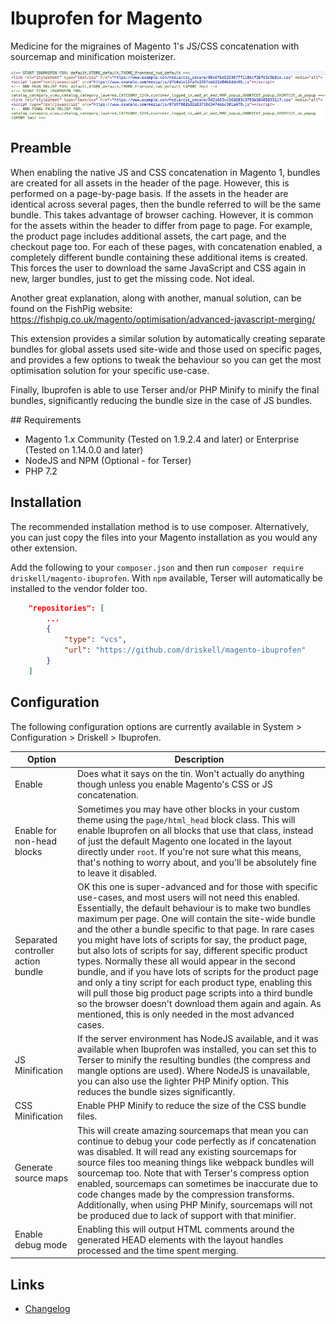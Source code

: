 # Ibuprofen for Magento

Medicine for the migraines of Magento 1's JS/CSS concatenation with sourcemap and minification moisterizer.

![Example `head` output on a category page](intro.jpg)

## Preamble

When enabling the native JS and CSS concatenation in Magento 1, bundles are created for all assets in the header of the page. However, this is performed on a page-by-page basis. If the assets in the header are identical across several pages, then the bundle referred to will be the same bundle. This takes advantage of browser caching. However, it is common for the assets within the header to differ from page to page. For example, the product page includes additional assets, the cart page, and the checkout page too. For each of these pages, with concatenation enabled, a completely different bundle containing these additional items is created. This forces the user to download the same JavaScript and CSS again in new, larger bundles, just to get the missing code. Not ideal.

Another great explanation, along with another, manual solution, can be found on the FishPig website: https://fishpig.co.uk/magento/optimisation/advanced-javascript-merging/

This extension provides a similar solution by automatically creating separate bundles for global assets used site-wide and those used on specific pages, and provides a few options to tweak the behaviour so you can get the most optimisation solution for your specific use-case.

Finally, Ibuprofen is able to use Terser and/or PHP Minify to minify the final bundles, significantly reducing the bundle size in the case of JS bundles.

## Requirements

* Magento 1.x Community (Tested on 1.9.2.4 and later) or Enterprise (Tested on 1.14.0.0 and later)
* NodeJS and NPM (Optional - for Terser)
* PHP 7.2

## Installation

The recommended installation method is to use composer. Alternatively, you can just copy the files into your Magento installation as you would any other extension.

Add the following to your `composer.json` and then run `composer require driskell/magento-ibuprofen`. With `npm` available, Terser will automatically be installed to the vendor folder too.

```json
    "repositories": [
        ...
        {
            "type": "vcs",
            "url": "https://github.com/driskell/magento-ibuprofen"
        }
    ]
```

## Configuration

The following configuration options are currently available in System > Configuration > Driskell > Ibuprofen.

Option | Description
--- | ---
Enable | Does what it says on the tin. Won't actually do anything though unless you enable Magento's CSS or JS concatenation.
Enable for non-head blocks | Sometimes you may have other blocks in your custom theme using the `page/html_head` block class. This will enable Ibuprofen on all blocks that use that class, instead of just the default Magento one located in the layout directly under `root`. If you're not sure what this means, that's nothing to worry about, and you'll be absolutely fine to leave it disabled.
Separated controller action bundle | OK this one is super-advanced and for those with specific use-cases, and most users will not need this enabled. Essentially, the default behaviour is to make two bundles maximum per page. One will contain the site-wide bundle and the other a bundle specific to that page. In rare cases you might have lots of scripts for say, the product page, but also lots of scripts for say, different specific product types. Normally these all would appear in the second bundle, and if you have lots of scripts for the product page and only a tiny script for each product type, enabling this will pull those big product page scripts into a third bundle so the browser doesn't download them again and again. As mentioned, this is only needed in the most advanced cases.
JS Minification | If the server environment has NodeJS available, and it was available when Ibuprofen was installed, you can set this to Terser to minify the resulting bundles (the compress and mangle options are used). Where NodeJS is unavailable, you can also use the lighter PHP Minify option. This reduces the bundle sizes significantly.
CSS Minification | Enable PHP Minify to reduce the size of the CSS bundle files.
Generate source maps | This will create amazing sourcemaps that mean you can continue to debug your code perfectly as if concatenation was disabled. It will read any existing sourcemaps for source files too meaning things like webpack bundles will sourcemap too. Note that with Terser's compress option enabled, sourcemaps can sometimes be inaccurate due to code changes made by the compression transforms. Additionally, when using PHP Minify, sourcemaps will not be produced due to lack of support with that minifier.
Enable debug mode | Enabling this will output HTML comments around the generated HEAD elements with the layout handles processed and the time spent merging.

## Links

* [Changelog](./CHANGELOG.md)
